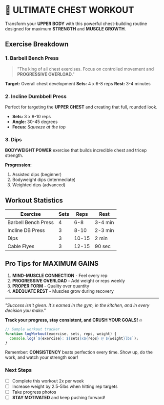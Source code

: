# 💪 ULTIMATE CHEST WORKOUT

Transform your **UPPER BODY** with this powerful chest-building routine designed for maximum **STRENGTH** and **MUSCLE GROWTH**.

## Exercise Breakdown

### 1. Barbell Bench Press

> "The king of all chest exercises. Focus on controlled movement and **PROGRESSIVE OVERLOAD**."

**Target:** Overall chest development
**Sets:** 4 x 6-8 reps
**Rest:** 3-4 minutes

### 2. Incline Dumbbell Press

Perfect for targeting the **UPPER CHEST** and creating that full, rounded look.

- **Sets:** 3 x 8-10 reps
- **Angle:** 30-45 degrees
- **Focus:** _Squeeze at the top_

### 3. Dips

**BODYWEIGHT POWER** exercise that builds incredible chest and tricep strength.

**Progression:**

1. Assisted dips (beginner)
2. Bodyweight dips (intermediate)
3. Weighted dips (advanced)

## Workout Statistics

| Exercise            | Sets | Reps  | Rest    |
| ------------------- | ---- | ----- | ------- |
| Barbell Bench Press | 4    | 6-8   | 3-4 min |
| Incline DB Press    | 3    | 8-10  | 2-3 min |
| Dips                | 3    | 10-15 | 2 min   |
| Cable Flyes         | 3    | 12-15 | 90 sec  |

## Pro Tips for **MAXIMUM GAINS**

1. **MIND-MUSCLE CONNECTION** - Feel every rep
2. **PROGRESSIVE OVERLOAD** - Add weight or reps weekly
3. **PROPER FORM** - Quality over quantity
4. **ADEQUATE REST** - Muscles grow during recovery

---

_"Success isn't given. It's earned in the gym, in the kitchen, and in every decision you make."_

**Track your progress, stay consistent, and CRUSH YOUR GOALS!** 🔥

```javascript
// Sample workout tracker
function logWorkout(exercise, sets, reps, weight) {
  console.log(`${exercise}: ${sets}x${reps} @ ${weight}lbs`);
}
```

Remember: **CONSISTENCY** beats perfection every time. Show up, do the work, and watch your strength soar!

### Next Steps

- [ ] Complete this workout 2x per week
- [ ] Increase weight by 2.5-5lbs when hitting rep targets
- [ ] Take progress photos
- [ ] **STAY MOTIVATED** and keep pushing forward!
